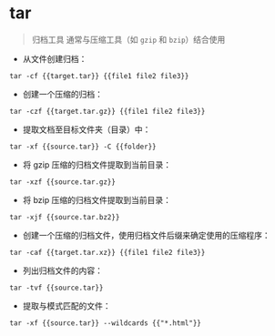 # tar

> 归档工具
> 通常与压缩工具（如 `gzip` 和 `bzip`）结合使用

- 从文件创建归档：

`tar -cf {{target.tar}} {{file1 file2 file3}}`

- 创建一个压缩的归档：

`tar -czf {{target.tar.gz}} {{file1 file2 file3}}`

- 提取文档至目标文件夹（目录）中：

`tar -xf {{source.tar}} -C {{folder}}`

- 将 gzip 压缩的归档文件提取到当前目录：

`tar -xzf {{source.tar.gz}}`

- 将 bzip 压缩的归档文件提取到当前目录：

`tar -xjf {{source.tar.bz2}}`

- 创建一个压缩的归档文件，使用归档文件后缀来确定使用的压缩程序：

`tar -caf {{target.tar.xz}} {{file1 file2 file3}}`

- 列出归档文件的内容：

`tar -tvf {{source.tar}}`

- 提取与模式匹配的文件：

`tar -xf {{source.tar}} --wildcards {{"*.html"}}`

[#]: contributors: ([王兴宇]，[jim.大团结]，[仁人])
